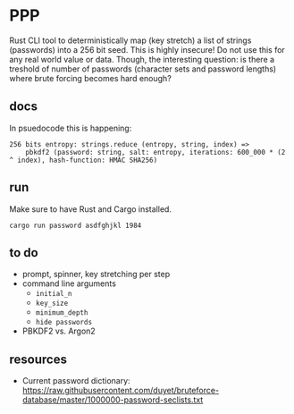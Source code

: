 # PPP

Rust CLI tool to deterministically map (key stretch) a list of strings (passwords) into a 256 bit seed.
This is highly insecure! Do not use this for any real world value or data. Though, the interesting question: is there a treshold of number of passwords (character sets and password lengths) where brute forcing becomes hard enough?

## docs
In psuedocode this is happening:
```
256 bits entropy: strings.reduce (entropy, string, index) =>
    pbkdf2 (password: string, salt: entropy, iterations: 600_000 * (2 ^ index), hash-function: HMAC SHA256)
```

## run
Make sure to have Rust and Cargo installed.
```
cargo run password asdfghjkl 1984
```

## to do
- prompt, spinner, key stretching per step
- command line arguments
    - `initial_n`
    - `key_size`
    - `minimum_depth`
    - `hide passwords`
- PBKDF2 vs. Argon2

## resources
- Current password dictionary: https://raw.githubusercontent.com/duyet/bruteforce-database/master/1000000-password-seclists.txt

